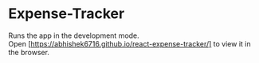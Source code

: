 # Expense-Tracker
Runs the app in the development mode.<br />
Open [https://abhishek6716.github.io/react-expense-tracker/] to view it in the browser.